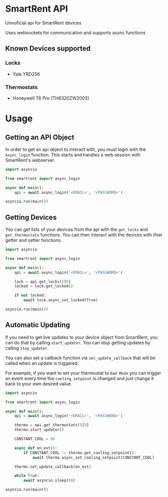 # SmartRent API
Unnoficial api for SmartRent devices

Uses websockets for communication and supports async functions

## Known Devices supported
### Locks
* Yale YRD256

### Thermostats
* Honeywell T6 Pro (TH6320ZW2003)


# Usage

## Getting an API Object
In order to get an api object to interact with, you must login with the `async_login` function. This starts and handles a web session with SmartRent's webserver.

```python
import asyncio

from smartrent import async_login

async def main():
    api = await async_login('<EMAIL>', '<PASSWORD>')

asyncio.run(main())
```

## Getting Devices
You can get lists of your devices from the api with the `get_locks` and `get_thermostats` functions. You can then interact with the devices with thier getter and setter functions.

```python
import asyncio

from smartrent import async_login

async def main():
    api = await async_login('<EMAIL>', '<PASSWORD>')

    lock = api.get_locks()[0]
    locked = lock.get_locked()

    if not locked:
        await lock.async_set_locked(True)

asyncio.run(main())
```

## Automatic Updating
If you need to get live updates to your device object from SmartRent, you can do that by calling `start_updater`. You can stop getting updates by calling `stop_updater`.

You can also set a callback function via `set_update_callback` that will be called when an update is triggered.

For example, if you want to set your thermostat to `Dad Mode` you can trigger an event every time the `cooling_setpoint` is changed and just change it back to your own desired value.
```python
import asyncio

from smartrent import async_login

async def main():
    api = await async_login('<EMAIL>', '<PASSWORD>')

    thermo = api.get_thermostats()[0]
    thermo.start_updater()

    CONSTANT_COOL = 80

    async def on_evt():
        if CONSTANT_COOL != thermo.get_cooling_setpoint():
            await thermo.async_set_cooling_setpoint(CONSTANT_COOL)

    thermo.set_update_callback(on_evt)

    while True:
        await asyncio.sleep(60)

asyncio.run(main())
```
